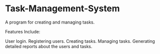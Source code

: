 # Task-Management-System
A program for creating and managing tasks.

Features Include:

User login.
Registering users.
Creating tasks.
Managing tasks.
Generating detailed reports about the users and tasks.
